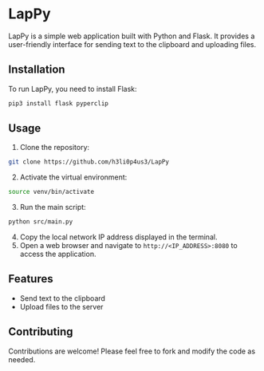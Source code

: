# LapPy

LapPy is a simple web application built with Python and Flask. It provides a user-friendly interface for sending text to the clipboard and uploading files.

## Installation

To run LapPy, you need to install Flask:

```bash
pip3 install flask pyperclip
```

## Usage

1. Clone the repository:

```bash
git clone https://github.com/h3li0p4us3/LapPy
```

2. Activate the virtual environment:

```bash
source venv/bin/activate
```

3. Run the main script:

```bash
python src/main.py
```

4. Copy the local network IP address displayed in the terminal.
5. Open a web browser and navigate to `http://<IP_ADDRESS>:8080` to access the application.

## Features

- Send text to the clipboard
- Upload files to the server

## Contributing

Contributions are welcome! Please feel free to fork and modify the code as needed.
